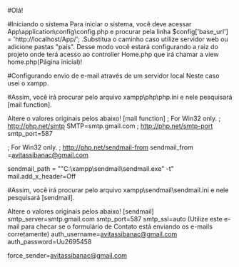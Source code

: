 #Olá!

#Iniciando o sistema
Para iniciar o sistema, você deve acessar App\application\config\config.php e procurar pela linha $config['base_url'] = 'http://localhost/App/'; .Substitua o caminho caso utilize servidor web ou adicione pastas "pais".
 Desse modo você estará configurando a raiz do projeto onde terá acesso ao controller Home.php que irá chamar a view home.php(Página inicial)!

#Configurando envio de e-mail através de um servidor local
Neste caso usei o xampp.

#Assim, você irá procurar pelo arquivo xampp\php\php.ini e nele pesquisará [mail function].

Altere o valores originais pelos abaixo!
[mail function]
; For Win32 only.
; http://php.net/smtp
SMTP=smtp.gmail.com
; http://php.net/smtp-port
smtp_port=587

; For Win32 only.
; http://php.net/sendmail-from
sendmail_from =avitassibanac@gmail.com

sendmail_path = "\"C:\xampp\sendmail\sendmail.exe\" -t"
mail.add_x_header=Off

#Assim, você irá procurar pelo arquivo xampp\sendmail\sendmail.ini e nele pesquisará [sendmail].

Altere o valores originais pelos abaixo!
[sendmail]
smtp_server=smtp.gmail.com
smtp_port=587
smtp_ssl=auto
(Utilize este e-mail para checar se o formulário de Contato está enviando os e-mails corretamente)
auth_username=avitassibanac@gmail.com
auth_password=Uu2695458

force_sender=avitassibanac@gmail.com


